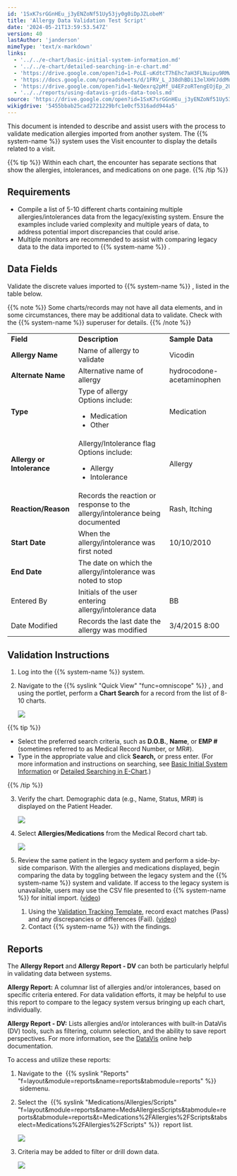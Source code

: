 ```yaml
---
id: '1SxK7srGGnHEu_j3yENZoNf51Uy53jy0g0iDpJZLobeM'
title: 'Allergy Data Validation Test Script'
date: '2024-05-21T13:59:53.547Z'
version: 40
lastAuthor: 'janderson'
mimeType: 'text/x-markdown'
links:
  - '../../e-chart/basic-initial-system-information.md'
  - '../../e-chart/detailed-searching-in-e-chart.md'
  - 'https://drive.google.com/open?id=1-PoLE-uKdtcT7hEhc7aH3FLNuipu9RMw'
  - 'https://docs.google.com/spreadsheets/d/1FRV_L_J38dhBDi13elXHVJddMuIZy6Sq5P3Viv9IXxE/edit'
  - 'https://drive.google.com/open?id=1-NeQexrq2pMf_U4EFzoRTengEOjEp_2U'
  - '../../reports/using-datavis-grids-data-tools.md'
source: 'https://drive.google.com/open?id=1SxK7srGGnHEu_j3yENZoNf51Uy53jy0g0iDpJZLobeM'
wikigdrive: '5455bbab25cad2721229bfc1e0cf5316add944a5'
---
```

This document is intended to describe and assist users with the process to validate medication allergies imported from another system. The {{% system-name %}} system uses the Visit encounter to display the details related to a visit.

{{% tip %}}
Within each chart, the encounter has separate sections that show the allergies, intolerances, and medications on one page.
{{% /tip %}}

## Requirements

* Compile a list of 5-10 different charts containing multiple allergies/intolerances data from the legacy/existing system. Ensure the examples include varied complexity and multiple years of data, to address potential import discrepancies that could arise.
* Multiple monitors are recommended to assist with comparing legacy data to the data imported to {{% system-name %}} .

## Data Fields

Validate the discrete values imported to {{% system-name %}} , listed in the table below.

{{% note %}}
Some charts/records may not have all data elements, and in some circumstances, there may be additional data to validate. Check with the {{% system-name %}} superuser for details.
{{% /note %}}

<table>
<tr>
<td><strong>Field</strong></td>
<td><strong>Description</strong></td>
<td><strong>Sample Data</strong></td>
</tr>
<tr>
<td><strong>Allergy Name</strong></td>
<td>Name of allergy to validate</td>
<td>Vicodin</td>
</tr>
<tr>
<td><strong>Alternate Name</strong></td>
<td>Alternative name of allergy</td>
<td>hydrocodone-acetaminophen</td>
</tr>
<tr>
<td><strong>Type</strong></td>
<td>Type of allergy<br />
Options include:<br />
<ul><li>Medication</li><li>Other</li></ul></td>
<td>Medication</td>
</tr>
<tr>
<td><strong>Allergy or Intolerance</strong></td>
<td>Allergy/Intolerance flag<br />
Options include:<br />
<ul><li>Allergy</li><li>Intolerance</li></ul></td>
<td>Allergy</td>
</tr>
<tr>
<td><strong>Reaction/Reason</strong></td>
<td>Records the reaction or response to the allergy/intolerance being documented</td>
<td>Rash, Itching</td>
</tr>
<tr>
<td><strong>Start Date</strong></td>
<td>When the allergy/intolerance was first noted</td>
<td>10/10/2010</td>
</tr>
<tr>
<td><strong>End Date</strong></td>
<td>The date on which the allergy/intolerance was noted to stop</td>
<td></td>
</tr>
<tr>
<td>Entered By</td>
<td>Initials of the user entering allergy/intolerance data</td>
<td>BB</td>
</tr>
<tr>
<td>Date Modified</td>
<td>Records the last date the allergy was modified</td>
<td>3/4/2015 8:00</td>
</tr>
</table>

## Validation Instructions

1. Log into the {{% system-name %}} system.
2. Navigate to the {{% syslink "Quick View" "func=omniscope" %}} , and using the portlet, perform a <strong>Chart Search</strong> for a record from the list of 8-10 charts.

    ![](../allergy-data-validation-test-script.assets/52f73ae40dc37122cc526f2bbb6020ab.png)

{{% tip %}}

* Select the preferred search criteria, such as <strong>D.O.B.</strong>, <strong>Name</strong>, or <strong>EMP #</strong> (sometimes referred to as Medical Record Number, or MR#).
* Type in the appropriate value and click <strong>Search,</strong> or press enter. (For more information and instructions on searching, see [Basic Initial System Information](../../e-chart/basic-initial-system-information.md) or [Detailed Searching in E-Chart](../../e-chart/detailed-searching-in-e-chart.md).)

{{% /tip %}}

3. Verify the chart. Demographic data (e.g., Name, Status, MR#) is displayed on the Patient Header.

    ![](../allergy-data-validation-test-script.assets/3b6e81d53b6a76b60742edeec867658b.png)
4. Select <strong>Allergies/Medications</strong> from the Medical Record chart tab.

    ![](../allergy-data-validation-test-script.assets/3e3a569788287f0ab5e976e5bc3610a2.png)
5. Review the same patient in the legacy system and perform a side-by-side comparison. With the allergies and medications displayed, begin comparing the data by toggling between the legacy system and the {{% system-name %}} system and validate. If access to the legacy system is unavailable, users may use the CSV file presented to {{% system-name %}} for initial import. ([video](https://drive.google.com/open?id=1-PoLE-uKdtcT7hEhc7aH3FLNuipu9RMw))
    1. Using the [Validation Tracking Template](https://docs.google.com/spreadsheets/d/1FRV_L_J38dhBDi13elXHVJddMuIZy6Sq5P3Viv9IXxE/edit#gid=0), record exact matches (Pass) and any discrepancies or differences (Fail). ([video](https://drive.google.com/open?id=1-NeQexrq2pMf_U4EFzoRTengEOjEp_2U))
    2. Contact {{% system-name %}} with the findings.

## Reports

The **Allergy Report** and **Allergy Report - DV** can both be particularly helpful in validating data between systems.

**Allergy Report:** A columnar list of allergies and/or intolerances, based on specific criteria entered. For data validation efforts, it may be helpful to use this report to compare to the legacy system versus bringing up each chart, individually.

**Allergy Report - DV:** Lists allergies and/or intolerances with built-in DataVis (DV) tools, such as filtering, column selection, and the ability to save report perspectives. For more information, see the [DataVis](../../reports/using-datavis-grids-data-tools.md) online help documentation.

To access and utilize these reports:

1. Navigate to the  {{% syslink "Reports" "f=layout&module=reports&name=reports&tabmodule=reports" %}}  sidemenu.
2. Select the  {{% syslink "Medications/Allergies/Scripts" "f=layout&module=reports&name=MedsAllergiesScripts&tabmodule=reports&tabmodule=reports&t=Medications%2FAllergies%2FScripts&tabselect=Medications%2FAllergies%2FScripts" %}}  report list.

    ![](../allergy-data-validation-test-script.assets/900ac3a98042d7338093aa2698c33d88.png)
3. Criteria may be added to filter or drill down data.

    ![](../allergy-data-validation-test-script.assets/676d1259f36139c0656a87e5dad00edb.png)
